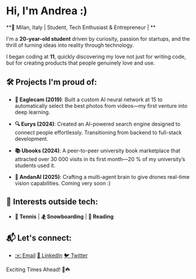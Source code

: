 # Hi, I'm Andrea :)

**📍 Milan, Italy |  Student, Tech Enthusiast & Entrepreneur | **

I'm a **20-year-old student** driven by curiosity, passion for startups, and the thrill of turning ideas into reality through technology.

I began coding at **11**, quickly discovering my love not just for writing code, but for creating products that people genuinely love and use.

## 🛠️ Projects I'm proud of:


- **🦅 Eaglecam (2019)**: Built a custom AI neural network at 15 to automatically select the best photos from videos—my first venture into deep learning.

- **🔍 Eurys (2024)**: Created an AI-powered search engine designed to connect people effortlessly. Transitioning from backend to full-stack development.

- **📚 Ubooks (2024)**: A peer-to-peer university book marketplace that attracted over 30 000 visits in its first month—20 % of my university’s students used it.

- **🤖 AndanAI (2025)**: Crafting a multi-agent brain to give drones real-time vision capabilities. Coming very soon :)

## 🎯 Interests outside tech:

- **🎾 Tennis** | **🏂 Snowboarding** | **📖 Reading**

## 📬 Let's connect:

- [✉️ Email](mailto:your.email@example.com) [🔗 LinkedIn](https://linkedin.com/in/yourusername) [🐦 Twitter](https://twitter.com/yourusername)

Exciting Times Ahead! 🌟☘️
